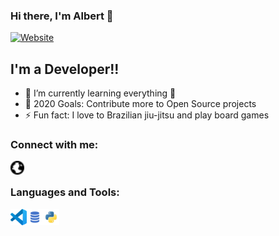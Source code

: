 ### Hi there, I'm Albert 👋

[![Website](https://img.shields.io/website?label=albertmarrero.me&style=for-the-badge&url=https%3A%2F%2Falbertmarrero.me)](https://albertmarrero.me)
## I'm a Developer!!
- 🌱 I’m currently learning everything 🤣
- 🥅 2020 Goals: Contribute more to Open Source projects
- ⚡ Fun fact: I love to Brazilian jiu-jitsu and play board games
### Connect with me:

[<img align="left" alt="codeSTACKr.com" width="22px" src="https://raw.githubusercontent.com/iconic/open-iconic/master/svg/globe.svg" />][website]

<br />

### Languages and Tools:
<img align="left" alt="Visual Studio Code" width="26px" src="https://raw.githubusercontent.com/github/explore/80688e429a7d4ef2fca1e82350fe8e3517d3494d/topics/visual-studio-code/visual-studio-code.png" />
<img align="left" alt="SQL" width="26px" src="https://raw.githubusercontent.com/github/explore/80688e429a7d4ef2fca1e82350fe8e3517d3494d/topics/sql/sql.png" />
<img align="left" alt="SQL" width="26px" src="https://raw.githubusercontent.com/github/explore/80688e429a7d4ef2fca1e82350fe8e3517d3494d/topics/python/python.png" />

<br />
<br />

[website]: https://albertmarrero.me